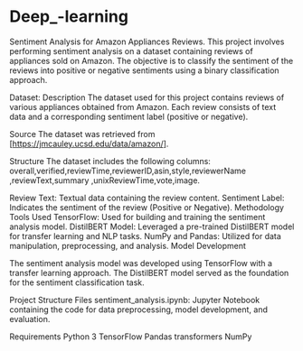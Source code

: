 # Deep_-learning
Sentiment Analysis for Amazon Appliances Reviews.
This project involves performing sentiment analysis on a dataset containing reviews of appliances sold on Amazon. The objective is to classify the sentiment of the reviews into positive or negative sentiments using a binary classification approach.

Dataset:
Description
The dataset used for this project contains reviews of various appliances obtained from Amazon. Each review consists of text data and a corresponding sentiment label (positive or negative).

Source
The dataset was retrieved from [https://jmcauley.ucsd.edu/data/amazon/].

Structure
The dataset includes the following columns:
overall,verified,reviewTime,reviewerID,asin,style,reviewerName ,reviewText,summary ,unixReviewTime,vote,image.  

Review Text: Textual data containing the review content.
Sentiment Label: Indicates the sentiment of the review (Positive or Negative).
Methodology
Tools Used
TensorFlow: Used for building and training the sentiment analysis model.
DistilBERT Model: Leveraged a pre-trained DistilBERT model for transfer learning and NLP tasks.
NumPy and Pandas: Utilized for data manipulation, preprocessing, and analysis.
Model Development

The sentiment analysis model was developed using TensorFlow with a transfer learning approach. The DistilBERT model served as the foundation for the sentiment classification task.

Project Structure
Files
sentiment_analysis.ipynb: Jupyter Notebook containing the code for data preprocessing, model development, and evaluation.

Requirements
Python 3
TensorFlow
Pandas
transformers
NumPy
